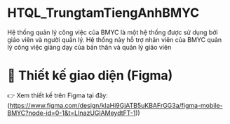 # HTQL_TrungtamTiengAnhBMYC
Hệ thống quản lý công việc của BMYC là một hệ thống được sử dụng bởi giáo viên và người quản lý. Hệ thống này hỗ trợ nhân viên của BMYC quản lý công việc giảng dạy của bản thân và quản lý giáo viên 
# 🎨 Thiết kế giao diện (Figma)
👉 Xem thiết kế trên Figma tại đây:(https://www.figma.com/design/kIaHi9GjATB5uKBAFrGG3a/figma-mobile-BMYC?node-id=0-1&t=LInazUGlAMeydtFT-1))
